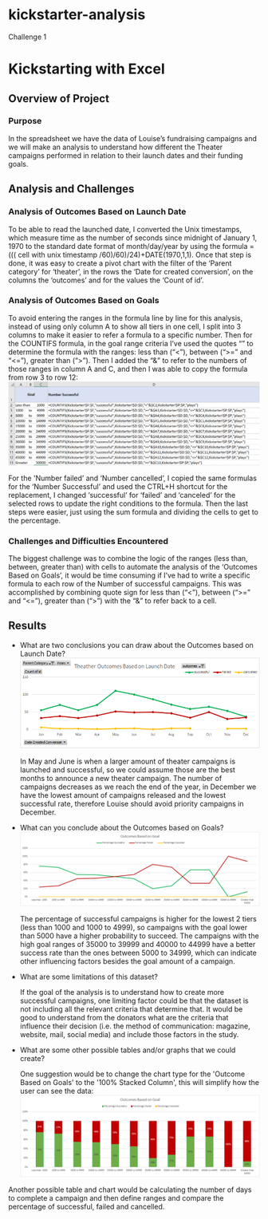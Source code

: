 # kickstarter-analysis
Challenge 1
# Kickstarting with Excel

## Overview of Project

### Purpose

In the spreadsheet we have the data of Louise’s fundraising campaigns and we will make an analysis to understand how different the Theater campaigns performed in relation to their launch dates and their funding goals.
## Analysis and Challenges

### Analysis of Outcomes Based on Launch Date

To be able to read the launched date, I converted the Unix timestamps, which measure time as the number of seconds since midnight of January 1, 1970 to the standard date format of month/day/year by using the formula =((( cell with unix timestamp /60)/60)/24)+DATE(1970,1,1). Once that step is done, it was easy to create a pivot chart with the filter of the ‘Parent category’ for ‘theater’, in the rows the ‘Date for created conversion’, on the columns the ‘outcomes’ and for the values the ‘Count of id’.

### Analysis of Outcomes Based on Goals

To avoid entering the ranges in the formula line by line for this analysis, instead of using only column A to show all tiers in one cell, I split into 3 columns to make it easier to refer a formula to a specific number. 
Then for the COUNTIFS formula, in the goal range criteria I’ve used the quotes “” to determine the formula with the ranges: less than (“<”), between (“>=” and “<=”), greater than (“>”). Then I added the “&” to refer to the numbers of those ranges in column A and C, and then I was able to copy the formula from row 3 to row 12:
![ScreenShot](https://github.com/liviamiyabara/kickstarter-analysis/blob/main/Screenshots/Screenshot_analysis.png)

For the 'Number failed’ and ‘Number cancelled’, I copied the same formulas for the ‘Number Successful’ and used the CTRL+H shortcut for the replacement, I changed ‘successful’ for ‘failed’ and ‘canceled’ for the selected rows to  update the right conditions to the formula. 
Then the last steps were easier, just using the sum formula and dividing the cells to get to the percentage.

### Challenges and Difficulties Encountered

The biggest challenge was to combine the logic of the ranges (less than, between, greater than) with cells to automate the analysis of the ‘Outcomes Based on Goals’, it would be time consuming if I’ve had to write a specific formula to each row of the Number of successful campaigns. This was accomplished by combining quote sign for less than (“<”), between (“>=” and “<=”), greater than (“>”) with the “&” to refer back to a cell. 

## Results

- What are two conclusions you can draw about the Outcomes based on Launch Date?
![ScreenShot](https://github.com/liviamiyabara/kickstarter-analysis/blob/main/Resources/Theater_Outcomes_vs_Launch.png)

  In May and June is when a larger amount of theater campaigns is launched and successful, so we could assume those are the best months to announce a new theater campaign. The number of campaigns decreases as we reach the end of the year, in December we have the lowest amount of campaigns released and the lowest successful rate, therefore Louise should avoid priority campaigns in December. 

- What can you conclude about the Outcomes based on Goals?
![ScreenShot](https://github.com/liviamiyabara/kickstarter-analysis/blob/main/Resources/Outcomes_vs_Goals.png)

  The percentage of successful campaigns is higher for the lowest 2 tiers (less than 1000 and 1000 to 4999), so campaigns with the goal lower than 5000 have a higher probability to succeed. The campaigns with the high goal ranges of 35000 to 39999 and 40000 to 44999 have a better success rate than the ones between 5000 to 34999, which can indicate other influencing factors besides the goal amount of a campaign.

- What are some limitations of this dataset?

  If the goal of the analysis is to understand how to create more successful campaigns, one limiting factor could be that the dataset is not including all the relevant criteria that determine that. It would be good to understand from the donators what are the criteria that influence their decision (i.e. the method of communication: magazine, website, mail, social media) and include those factors in the study.

- What are some other possible tables and/or graphs that we could create?

  One suggestion would be to change the chart type for the 'Outcome Based on Goals' to the '100% Stacked Column', this will simplify how the user can see the data:
![ScreenShot](https://github.com/liviamiyabara/kickstarter-analysis/blob/main/Screenshots/Chart%20suggestion.png)

Another possible table and chart would be calculating the number of days to complete a campaign and then define ranges and compare the percentage of successful, failed and cancelled. 
